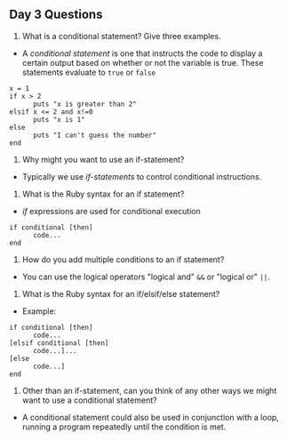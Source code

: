 ## Day 3 Questions

1. What is a conditional statement? Give three examples.
  * A _conditional statement_ is one that instructs the code to display a certain output based on whether or not the variable is true. These statements evaluate to `true` or `false`
```
x = 1
if x > 2
      puts "x is greater than 2"
elsif x <= 2 and x!=0
      puts "x is 1"
else
      puts "I can't guess the number"
end
```

1. Why might you want to use an if-statement?
  * Typically we use _if-statements_ to control conditional instructions.

1. What is the Ruby syntax for an if statement?
  * _if_ expressions are used for conditional execution
```
if conditional [then]
      code...
end
```

1. How do you add multiple conditions to an if statement?
  * You can use the logical operators "logical and" `&&` or "logical or" `||`.

1. What is the Ruby syntax for an if/elsif/else statement?
  * Example:
```
if conditional [then]
      code...
[elsif conditional [then]
      code...]...
[else
      code...]
end
```

1. Other than an if-statement, can you think of any other ways we might want to use a conditional statement?
  * A conditional statement could also be used in conjunction with a loop, running a program repeatedly until the condition is met. 
